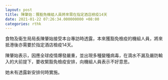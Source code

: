 ```yaml
---
layout: post
title: 陳肇始：獲豁免機組人員將來需在指定酒店檢疫14天
date: 2021-01-22 07:26:34.000000000 +08:00
categories: rthk
---
```


食物及衞生局局長陳肇始接受本台專訪時透露，本來獲豁免檢疫的機組人員，將來抵港後亦需要於指定酒店檢疫14天。

陳肇始表示，因應全球疫情爆發嚴重，並出現多種變種病毒，在滴水不漏及嚴防輸入的大前提下，要收緊豁免檢疫安排，向機組人員表示不好意思。

她未有透露新安排何時實施。
